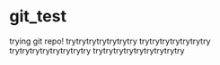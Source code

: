 # git_test
trying git repo!
trytrytrytrytrytrytry
trytrytrytrytrytrytry
trytrytrytrytrytrytrytry
trytrytrytrytrytrytrytrytry